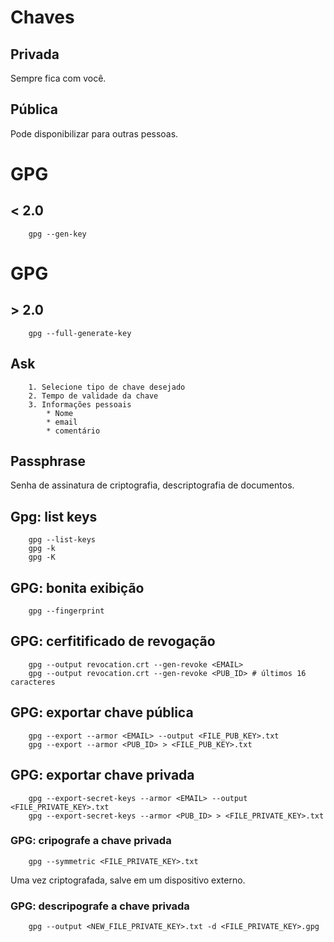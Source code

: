 # Chaves
## Privada
Sempre fica com você.  

## Pública
Pode disponibilizar para outras pessoas.  


# GPG 
## < 2.0
```
    gpg --gen-key
```  

# GPG 
## > 2.0
```
    gpg --full-generate-key
```  

## Ask
```
    1. Selecione tipo de chave desejado
    2. Tempo de validade da chave
    3. Informações pessoais
        * Nome
        * email
        * comentário
```  

## Passphrase
Senha de assinatura de criptografia, descriptografia de documentos.  

## Gpg: list keys
```
    gpg --list-keys
    gpg -k
    gpg -K
```  

## GPG: bonita exibição
```
    gpg --fingerprint
```  

## GPG: cerfitificado de revogação
```
    gpg --output revocation.crt --gen-revoke <EMAIL>
    gpg --output revocation.crt --gen-revoke <PUB_ID> # últimos 16 caracteres
```  

## GPG: exportar chave pública
```
    gpg --export --armor <EMAIL> --output <FILE_PUB_KEY>.txt
    gpg --export --armor <PUB_ID> > <FILE_PUB_KEY>.txt
```  

## GPG: exportar chave privada
```
    gpg --export-secret-keys --armor <EMAIL> --output <FILE_PRIVATE_KEY>.txt
    gpg --export-secret-keys --armor <PUB_ID> > <FILE_PRIVATE_KEY>.txt
```  

### GPG: cripografe a chave privada
```
    gpg --symmetric <FILE_PRIVATE_KEY>.txt
```  

Uma vez criptografada, salve em um dispositivo externo.  

### GPG: descripografe a chave privada
```
    gpg --output <NEW_FILE_PRIVATE_KEY>.txt -d <FILE_PRIVATE_KEY>.gpg
```  
